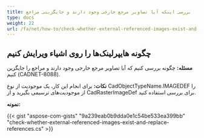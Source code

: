 ```yaml
---
title: بررسی اینکه آیا تصاویر مرجع خارجی وجود دارند و جایگزینی مراجع
type: docs
weight: 22
url: /fa/net/how-to/check-whether-external-referenced-images-exist-and-replace-references/
---
```


## **چگونه هایپرلینک‌ها را روی اشیاء ویرایش کنیم**

**مسئله:** چگونه بررسی کنیم که آیا تصاویر مرجع خارجی وجود دارند و مراجع را جایگزین کنیم (CADNET-8088).

**نکات:** برای انجام این کار، یک موجودیت از نوع CadObjectTypeName.IMAGEDEF را از موجودیت‌های ترسیمی بگیرید و از CadRasterImageDef برای بررسی استفاده کنید.

**نمونه:**

{{< gist "aspose-com-gists" "9a239eab0b9dda0e1c54be533ea399bb" "check-whether-external-referenced-images-exist-and-replace-references.cs" >}}
